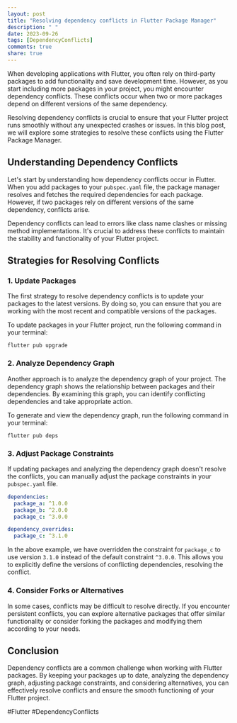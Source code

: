```yaml
---
layout: post
title: "Resolving dependency conflicts in Flutter Package Manager"
description: " "
date: 2023-09-26
tags: [DependencyConflicts]
comments: true
share: true
---
```


When developing applications with Flutter, you often rely on third-party packages to add functionality and save development time. However, as you start including more packages in your project, you might encounter dependency conflicts. These conflicts occur when two or more packages depend on different versions of the same dependency.

Resolving dependency conflicts is crucial to ensure that your Flutter project runs smoothly without any unexpected crashes or issues. In this blog post, we will explore some strategies to resolve these conflicts using the Flutter Package Manager.

## Understanding Dependency Conflicts

Let's start by understanding how dependency conflicts occur in Flutter. When you add packages to your `pubspec.yaml` file, the package manager resolves and fetches the required dependencies for each package. However, if two packages rely on different versions of the same dependency, conflicts arise.

Dependency conflicts can lead to errors like class name clashes or missing method implementations. It's crucial to address these conflicts to maintain the stability and functionality of your Flutter project.

## Strategies for Resolving Conflicts

### 1. Update Packages

The first strategy to resolve dependency conflicts is to update your packages to the latest versions. By doing so, you can ensure that you are working with the most recent and compatible versions of the packages.

To update packages in your Flutter project, run the following command in your terminal:

```
flutter pub upgrade
```

### 2. Analyze Dependency Graph

Another approach is to analyze the dependency graph of your project. The dependency graph shows the relationship between packages and their dependencies. By examining this graph, you can identify conflicting dependencies and take appropriate action.

To generate and view the dependency graph, run the following command in your terminal:

```
flutter pub deps
```

### 3. Adjust Package Constraints

If updating packages and analyzing the dependency graph doesn't resolve the conflicts, you can manually adjust the package constraints in your `pubspec.yaml` file.

```yaml
dependencies:
  package_a: ^1.0.0
  package_b: ^2.0.0
  package_c: ^3.0.0

dependency_overrides:
  package_c: ^3.1.0
```

In the above example, we have overridden the constraint for `package_c` to use version `3.1.0` instead of the default constraint `^3.0.0`. This allows you to explicitly define the versions of conflicting dependencies, resolving the conflict.

### 4. Consider Forks or Alternatives

In some cases, conflicts may be difficult to resolve directly. If you encounter persistent conflicts, you can explore alternative packages that offer similar functionality or consider forking the packages and modifying them according to your needs.

## Conclusion

Dependency conflicts are a common challenge when working with Flutter packages. By keeping your packages up to date, analyzing the dependency graph, adjusting package constraints, and considering alternatives, you can effectively resolve conflicts and ensure the smooth functioning of your Flutter project.

#Flutter #DependencyConflicts